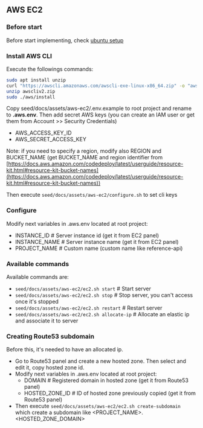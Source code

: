 ## AWS EC2

### Before start

Before start implementing, check [ubuntu setup](220_ubuntu.md)

### Install AWS CLI

Execute the followings commands:

```bash
sudo apt install unzip
curl "https://awscli.amazonaws.com/awscli-exe-linux-x86_64.zip" -o "awscliv2.zip"
unzip awscliv2.zip
sudo ./aws/install
```

Copy seed/docs/assets/aws-ec2/.env.example to root project and rename to **.aws.env**. 
Then add secret AWS keys (you can create an IAM user or get them from Account >> Security Credentials)
-   AWS_ACCESS_KEY_ID
-   AWS_SECRET_ACCESS_KEY

Note: if you need to specify a region, modify also REGION and BUCKET_NAME (get BUCKET_NAME and region identifier from [https://docs.aws.amazon.com/codedeploy/latest/userguide/resource-kit.html#resource-kit-bucket-names](https://docs.aws.amazon.com/codedeploy/latest/userguide/resource-kit.html#resource-kit-bucket-names))

Then execute `seed/docs/assets/aws-ec2/configure.sh` to set cli keys

### Configure

Modify next variables in .aws.env located at root project:
-   INSTANCE_ID # Server instance id (get it from EC2 panel)
-   INSTANCE_NAME # Server instance name (get it from EC2 panel)
-   PROJECT_NAME # Custom name (custom name like reference-api)

### Available commands

Available commands are:

-   `seed/docs/assets/aws-ec2/ec2.sh start` # Start server
-   `seed/docs/assets/aws-ec2/ec2.sh stop` # Stop server, you can't access once it's stopped
-   `seed/docs/assets/aws-ec2/ec2.sh restart` # Restart server
-   `seed/docs/assets/aws-ec2/ec2.sh allocate-ip` # Allocate an elastic ip and associate it to server

### Creating Route53 subdomain

Before this, it's needed to have an allocated ip.

- Go to Route53 panel and create a new hosted zone. Then select and edit it, copy hosted zone id. 
- Modify next variables in .aws.env located at root project:
    -   DOMAIN # Registered domain in hosted zone (get it from Route53 panel)
    -   HOSTED_ZONE_ID # ID of hosted zone previously copied (get it from Route53 panel)
- Then execute `seed/docs/assets/aws-ec2/ec2.sh create-subdomain` which create a subdomain like <PROJECT_NAME>.<HOSTED_ZONE_DOMAIN>
